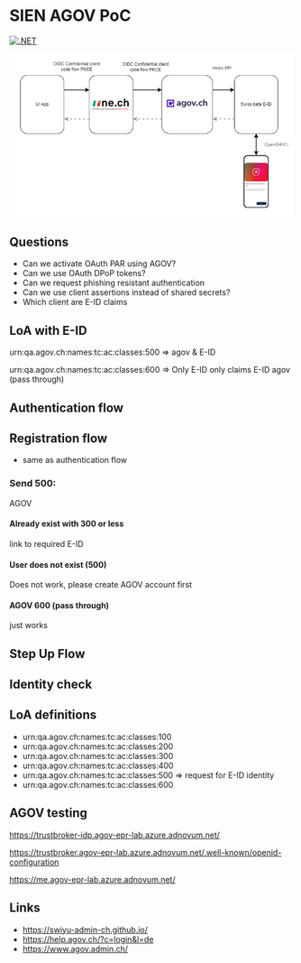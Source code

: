 # SIEN AGOV PoC

[![.NET](https://github.com/damienbod/sien-agov-poc/actions/workflows/dotnet.yml/badge.svg)](https://github.com/damienbod/sien-agov-poc/actions/workflows/dotnet.yml)

![Architecture](https://github.com/damienbod/sien-agov-poc/blob/main/images/architecture.drawio.png)

## Questions 

- Can we activate OAuth PAR using AGOV?
- Can we use OAuth DPoP tokens?
- Can we request phishing resistant authentication
- Can we use client assertions instead of shared secrets?
- Which client are E-ID claims

## LoA with E-ID

urn:qa.agov.ch:names:tc:ac:classes:500 => agov & E-ID

urn:qa.agov.ch:names:tc:ac:classes:600 => Only E-ID only claims E-ID agov (pass through)

## Authentication flow

## Registration flow

- same as authentication flow

### Send 500:

AGOV 

#### Already exist with 300 or less

link to required E-ID

#### User does not exist (500)

Does not work, please create AGOV account first

#### AGOV 600 (pass through)

just works

## Step Up Flow

## Identity check

## LoA definitions

- urn:qa.agov.ch:names:tc:ac:classes:100
- urn:qa.agov.ch:names:tc:ac:classes:200
- urn:qa.agov.ch:names:tc:ac:classes:300
- urn:qa.agov.ch:names:tc:ac:classes:400
- urn:qa.agov.ch:names:tc:ac:classes:500 => request for E-ID identity
- urn:qa.agov.ch:names:tc:ac:classes:600

## AGOV testing

https://trustbroker-idp.agov-epr-lab.azure.adnovum.net/

https://trustbroker.agov-epr-lab.azure.adnovum.net/.well-known/openid-configuration

https://me.agov-epr-lab.azure.adnovum.net/

## Links

- https://swiyu-admin-ch.github.io/
- https://help.agov.ch/?c=login&l=de
- https://www.agov.admin.ch/